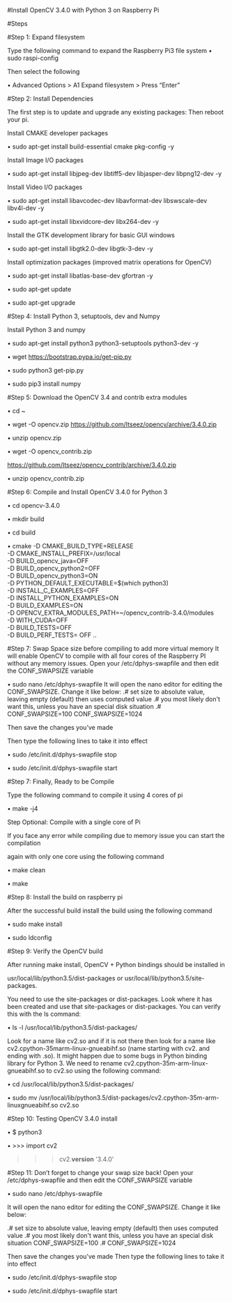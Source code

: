 
#Install OpenCV 3.4.0 with Python 3 on Raspberry Pi

#Steps 

#Step 1: Expand filesystem

Type the following command to expand the Raspberry Pi3 file system
• sudo raspi-config

Then select the following

• Advanced Options > A1 Expand filesystem > Press “Enter”

#Step 2: Install Dependencies

The first step is to update and upgrade any existing packages:
Then reboot your pi.

Install CMAKE developer packages

• sudo apt-get install build-essential cmake pkg-config -y

Install Image I/O packages

• sudo apt-get install libjpeg-dev libtiff5-dev libjasper-dev libpng12-dev -y

Install Video I/O packages

• sudo apt-get install libavcodec-dev libavformat-dev libswscale-dev libv4l-dev -y

• sudo apt-get install libxvidcore-dev libx264-dev -y

Install the GTK development library for basic GUI windows

• sudo apt-get install libgtk2.0-dev libgtk-3-dev -y

Install optimization packages (improved matrix operations for OpenCV)

• sudo apt-get install libatlas-base-dev gfortran -y

• sudo apt-get update

• sudo apt-get upgrade

#Step 4: Install Python 3, setuptools, dev and Numpy

Install Python 3 and numpy

• sudo apt-get install python3 python3-setuptools python3-dev -y

• wget https://bootstrap.pypa.io/get-pip.py

• sudo python3 get-pip.py

• sudo pip3 install numpy

#Step 5: Download the OpenCV 3.4 and contrib extra modules

• cd ~

• wget -O opencv.zip https://github.com/Itseez/opencv/archive/3.4.0.zip

• unzip opencv.zip

• wget -O opencv_contrib.zip

https://github.com/Itseez/opencv_contrib/archive/3.4.0.zip

• unzip opencv_contrib.zip

#Step 6: Compile and Install OpenCV 3.4.0 for Python 3

• cd opencv-3.4.0

• mkdir build

• cd build

• cmake -D CMAKE_BUILD_TYPE=RELEASE \
-D CMAKE_INSTALL_PREFIX=/usr/local \
-D BUILD_opencv_java=OFF \
-D BUILD_opencv_python2=OFF \
-D BUILD_opencv_python3=ON \
-D PYTHON_DEFAULT_EXECUTABLE=$(which python3) \
-D INSTALL_C_EXAMPLES=OFF \
-D INSTALL_PYTHON_EXAMPLES=ON \
-D BUILD_EXAMPLES=ON\
-D OPENCV_EXTRA_MODULES_PATH=~/opencv_contrib-3.4.0/modules \
-D WITH_CUDA=OFF \
-D BUILD_TESTS=OFF \
-D BUILD_PERF_TESTS= OFF ..

#Step 7: Swap Space size before compiling to add more virtual memory
It will enable OpenCV to compile with all four cores of the Raspberry PI without any
memory issues. Open your /etc/dphys-swapfile and then edit the CONF_SWAPSIZE variable

• sudo nano /etc/dphys-swapfile
It will open the nano editor for editing the CONF_SWAPSIZE. Change it like below:
.# set size to absolute value, leaving empty (default) then uses computed value
.# you most likely don't want this, unless you have an special disk situation
.# CONF_SWAPSIZE=100
CONF_SWAPSIZE=1024

Then save the changes you’ve made

Then type the following lines to take it into effect

• sudo /etc/init.d/dphys-swapfile stop

• sudo /etc/init.d/dphys-swapfile start

#Step 7: Finally, Ready to be Compile

Type the following command to compile it using 4 cores of pi

• make -j4

Step Optional: Compile with a single core of Pi

If you face any error while compiling due to memory issue you can start the compilation

again with only one core using the following command

• make clean

• make

#Step 8: Install the build on raspberry pi

After the successful build install the build using the following command

• sudo make install

• sudo ldconfig

#Step 9: Verify the OpenCV build

After running make install, OpenCV + Python bindings should be installed in

usr/local/lib/python3.5/dist-packages or usr/local/lib/python3.5/site-packages.

You need to use the site-packages or dist-packages. Look where it has been created and use
that site-packages or dist-packages. You can verify this with the ls command:

• ls -l /usr/local/lib/python3.5/dist-packages/

Look for a name like cv2.so and if it is not there then look for a name like cv2.cpython-35marm-linux-gnueabihf.so (name starting with cv2. and ending with .so). It might happen due
to some bugs in Python binding library for Python 3.
We need to rename cv2.cpython-35m-arm-linux-gnueabihf.so to cv2.so using the following
command:

• cd /usr/local/lib/python3.5/dist-packages/

• sudo mv /usr/local/lib/python3.5/dist-packages/cv2.cpython-35m-arm-linuxgnueabihf.so cv2.so

#Step 10: Testing OpenCV 3.4.0 install

• $ python3

• >>> import cv2
>>> cv2.__version__
'3.4.0'

#Step 11: Don’t forget to change your swap size back!
Open your /etc/dphys-swapfile and then edit the CONF_SWAPSIZE variable

• sudo nano /etc/dphys-swapfile

It will open the nano editor for editing the CONF_SWAPSIZE. Change it like below:

.# set size to absolute value, leaving empty (default) then uses computed value
.# you most likely don't want this, unless you have an special disk situation
CONF_SWAPSIZE=100
.# CONF_SWAPSIZE=1024

Then save the changes you’ve made
Then type the following lines to take it into effect

• sudo /etc/init.d/dphys-swapfile stop

• sudo /etc/init.d/dphys-swapfile start
